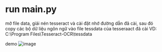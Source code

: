 <h1>run main.py</h1>
mở file data, giải nén tesseract và cài đặt
nhớ đường dẫn đã cài, sau đó copy các bộ dữ liệu ngôn ngữ vào file tessdata của tesseraact đã cài
VD: C:\Program Files\Tesseract-OCR\tessdata

demo
![image](https://github.com/LeTanLoc-dino/Tool-to-separate-text-from-images/assets/82218978/5f439e1c-af88-4ab8-b771-a517cbf14615)
